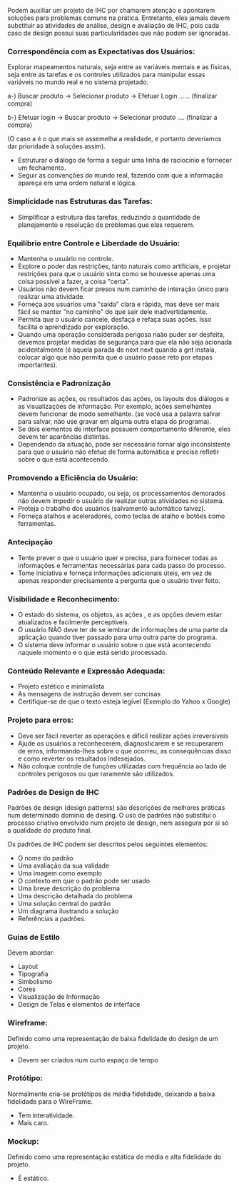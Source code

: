 
Podem auxiliar um projeto de IHC por chamarem atenção e apontarem soluções para problemas comuns na prática. Entretanto, eles jamais devem substituir as atividades de análise, design e avaliação de IHC, pois cada caso de design possui suas particularidades que não podem ser ignoradas.

### Correspondência com as Expectativas dos Usuários:

Explorar mapeamentos naturais, seja entre as variáveis mentais e as físicas, seja entre as tarefas e os controles utilizados para manipular essas variáveis no mundo real e no sistema projetado.

a-) Buscar produto -> Selecionar produto -> Efetuar Login ...... (finalizar compra)

b-) Efetuar login -> Buscar produto -> Selecionar produto .... (finalizar a compra)

(O caso a é o que mais se assemelha a realidade, e portanto deveríamos dar prioridade à soluções assim).

-  Estruturar o diálogo de forma a seguir uma linha de raciocínio e fornecer um fechamento.
-  Seguir as convenções do mundo real, fazendo com que a informação apareça em uma ordem natural e lógica.

### Simplicidade nas Estruturas das Tarefas:

-  Simplificar a estrutura das tarefas, reduzindo a quantidade de planejamento e resolução de problemas que elas requerem.

### Equilíbrio entre Controle e Liberdade do Usuário:

- Mantenha o usuário no controle.
- Explore o poder das restrições, tanto naturais como artificiais, e projetar restrições para que o usuário sinta como se houvesse apenas uma coisa possível a fazer, a coisa "certa".
- Usuários não devem ficar presos num caminho de interação único para realizar uma atividade.
- Forneça aos usuários uma "saída" clara e rápida, mas deve ser mais fácil se manter "no caminho" do que sair dele inadvertidamente.
- Permita que o usuário cancele, desfaça e refaça suas ações. Isso facilita o aprendizado por exploração.
- Quando uma operação considerada perigosa naão puder ser desfeita, devemos projetar medidas de segurança para que ela não seja acionada acidentalmente (é aquela parada de next next quando a gnt instala, colocar algo que não permita que o usuário passe reto por etapas importantes).

### Consistência e Padronização

- Padronize as ações, os resultados das ações, os layouts dos diálogos e as visualizações de informação. Por exemplo, ações semelhantes devem funcionar de modo semelhante. (se você usa a palavra salvar para salvar, não use gravar em alguma outra etapa do programa).
- Se dois elementos de interface possuem comportamento diferente, eles devem ter aparências distintas.
- Dependendo da situação, pode ser necessário tornar algo inconsistente para que o usuário não efetue de forma automática e precise refletir sobre o que está acontecendo.

### Promovendo a Eficiência do Usuário:

- Mantenha o usuário ocupado, ou seja, os processamentos demorados não devem impedir o usuário de realizar outras atividades no sistema.
- Proteja o trabalho dos usuários (salvamento automático talvez).
- Forneça atalhos e aceleradores, como teclas de atalho e botões como ferramentas.

### Antecipação

- Tente prever o que o usuário quer e precisa, para fornecer todas as informações e ferramentas necessárias para cada passo do processo.
 - Tome iniciativa e forneça informações adicionais úteis, em vez de apenas responder precisamente a pergunta que o usuário tiver feito.

### Visibilidade e Reconhecimento:

-  O estado do sistema, os objetos, as ações , e as opções devem estar atualizados e facilmente perceptíveis.
-  O usuário NÃO deve ter de se lembrar de informações de uma parte da aplicação quando tiver passado para uma outra parte do programa.
-  O sistema deve informar o usuário sobre o que está acontecendo naquele momento e o que está sendo processado.

### Conteúdo Relevante e Expressão Adequada:

- Projeto estético e minimalista
- As mensagens de instrução devem ser concisas
- Certifique-se de que o texto esteja legível
(Exemplo do Yahoo x Google)

### Projeto para erros:

- Deve ser fácil reverter as operações e difícil realizar ações irreversíveis
- Ajude os usuários a reconhecerem, diagnosticarem e se recuperarem de erros, informando-lhes sobre o que ocorreu, as consequências disso e como reverter os resultados indesejados.
- Não coloque controle de funções utilizadas com frequência ao lado de controles perigosos ou que raramente são utilizados.


### Padrões de Design de IHC

Padrões de design (design patterns) são descrições de melhores práticas num determinado domínio de desing.
O uso de padrões não substitui o processo criativo envolvido num projeto de design, nem assegura por si só a qualidade do produto final.

Os padrões de IHC podem ser descritos pelos seguintes elementos:

- O nome do padrão
- Uma avaliação da sua validade
- Uma imagem como exemplo
- O contexto em que o padrão pode ser usado
- Uma breve descrição do problema
- Uma descrição detalhada do problema
- Uma solução central do padrão
- Um diagrama ilustrando a solução
- Referências a padrões.

### Guias de Estilo

Devem abordar:
- Layout
- Tipografia
- Simbolismo
- Cores
- Visualização de Informação
- Design de Telas e elementos de interface

### Wireframe:

Definido como uma representação de baixa fidelidade do design de um projeto.

- Devem ser criados num curto espaço de tempo
### Protótipo:

Normalmente cria-se protótipos de média fidelidade, deixando a baixa fidelidade para o WireFrame.

- Tem interatividade.
- Mais caro.
### Mockup:

Definido como uma representação estática de média e alta fidelidade do projeto.

- É estático.